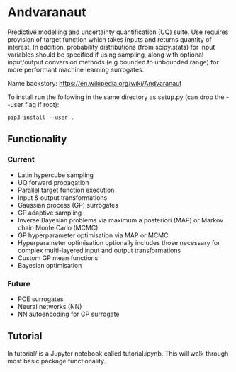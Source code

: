 # Andvaranaut  

Predictive modelling and uncertainty quantification (UQ) suite. Use requires provision of target function which takes inputs and returns quantity of interest. In addition, probability distributions (from scipy.stats) for input variables should be specified if using sampling, along with optional input/output conversion methods (e.g bounded to unbounded range) for more performant machine learning surrogates.

Name backstory: https://en.wikipedia.org/wiki/Andvaranaut

To install run the following in the same directory as setup.py (can drop the --user flag if root):  

`pip3 install --user .`

## Functionality

### Current

- Latin hypercube sampling  
- UQ forward propagation  
- Parallel target function execution   
- Input \& output transformations   
- Gaussian process (GP) surrogates   
- GP adaptive sampling
- Inverse Bayesian problems via maximum a posteriori (MAP) or Markov chain Monte Carlo (MCMC)
- GP hyperparameter optimisation via MAP or MCMC
- Hyperparameter optimisation optionally includes those necessary for complex multi-layered input and output transformations
- Custom GP mean functions
- Bayesian optimisation

### Future
 
- PCE surrogates
- Neural networks (NN)
- NN autoencoding for GP surrogate  

## Tutorial

In tutorial/ is a Jupyter notebook called tutorial.ipynb. This will walk through most basic package functionality.
